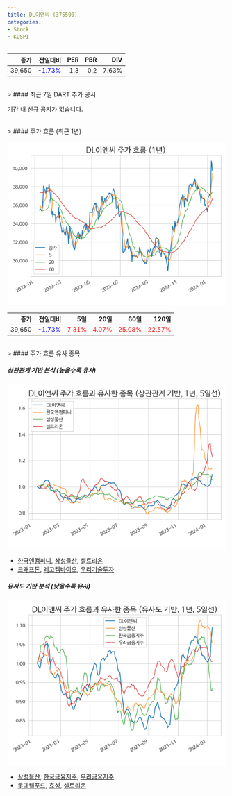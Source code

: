 ```yaml
---
title: DL이앤씨 (375500)
categories:
- Stock
- KOSPI
---
```


|종가|전일대비|PER|PBR|DIV|
|---:|-------:|--:|--:|--:|
|39,650|<span style="color: blue">-1.73%</span>|1.3|0.2|7.63%|

<!-- more -->

<br>
> #### 최근 7일 DART 추가 공시

기간 내 신규 공지가 없습니다.

<br>
> #### 주가 흐름 (최근 1년)

![375500](/assets/images/stock/375500.png)

|종가|전일대비|5일|20일|60일|120일|
|---:|-------:|--:|---:|---:|----:|
|39,650|<span style="color: blue">-1.73%</span>|<span style="color: red">7.31%</span>|<span style="color: red">4.07%</span>|<span style="color: red">25.08%</span>|<span style="color: red">22.57%</span>|

<br>
> #### 주가 흐름 유사 종목

##### 상관관계 기반 분석 (높을수록 유사)
![375500](/assets/images/stock/375500_corr.png)
- [한국앤컴퍼니](/000240/), [삼성물산](/028260/), [셀트리온](/068270/)
- [크래프톤](/259960/), [레고켐바이오](/141080/), [우리기술투자](/041190/)

##### 유사도 기반 분석 (낮을수록 유사)
![375500](/assets/images/stock/375500_sim.png)
- [삼성물산](/028260/), [한국금융지주](/071050/), [우리금융지주](/316140/)
- [롯데웰푸드](/280360/), [효성](/004800/), [셀트리온](/068270/)